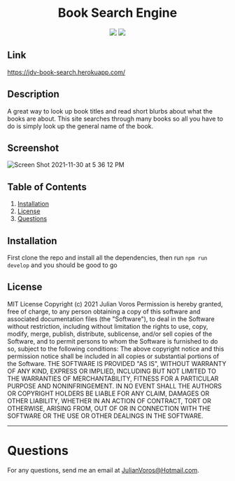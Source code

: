 <h1 align="center"><strong>Book Search Engine</strong></h1>
<p align="center">
  <img src="https://img.shields.io/github/languages/top/JuVoros/book-search">
  <img src="https://img.shields.io/badge/License-MIT-blue.svg">
</p>

## Link 
https://jdv-book-search.herokuapp.com/

## Description

A great way to look up book titles and read short blurbs about what the books are about. This site searches through many books so all you have to do is simply look up the general name of the book.

## Screenshot

![Screen Shot 2021-11-30 at 5 36 12 PM](https://user-images.githubusercontent.com/78007904/144155916-405b472e-025e-4dc5-9f08-747e983476ac.png)

## Table of Contents
1. [Installation](#installation)
3. [License](#license)
6. [Questions](#questions)
    
## Installation
First clone the repo and install all the dependencies, then run `npm run develop` and you should be good to go

## License
MIT License
Copyright (c) 2021 Julian Voros
Permission is hereby granted, free of charge, to any person obtaining a copy
of this software and associated documentation files (the "Software"), to deal
in the Software without restriction, including without limitation the rights
to use, copy, modify, merge, publish, distribute, sublicense, and/or sell
copies of the Software, and to permit persons to whom the Software is
furnished to do so, subject to the following conditions:
The above copyright notice and this permission notice shall be included in all
copies or substantial portions of the Software.
THE SOFTWARE IS PROVIDED "AS IS", WITHOUT WARRANTY OF ANY KIND, EXPRESS OR
IMPLIED, INCLUDING BUT NOT LIMITED TO THE WARRANTIES OF MERCHANTABILITY,
FITNESS FOR A PARTICULAR PURPOSE AND NONINFRINGEMENT. IN NO EVENT SHALL THE
AUTHORS OR COPYRIGHT HOLDERS BE LIABLE FOR ANY CLAIM, DAMAGES OR OTHER
LIABILITY, WHETHER IN AN ACTION OF CONTRACT, TORT OR OTHERWISE, ARISING FROM,
OUT OF OR IN CONNECTION WITH THE SOFTWARE OR THE USE OR OTHER DEALINGS IN THE
SOFTWARE.

---
# Questions
For any questions, send me an email at JulianVoros@Hotmail.com.
